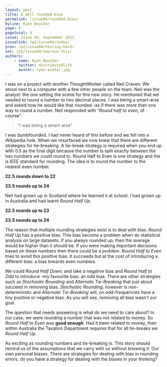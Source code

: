 ```yaml
---
layout: post
title: A well rounded bias
permalink: /issue04/rounded-bias/
byline: Ryan Boucher
page: 6
pagetotal: 9
issue: Issue 04, September 2013
issuelink: /p2/issue04/index/
prev: /p2/issue04/testing-hard/
nxt: /p2/issue04/improve-this/
authors:
    - name: Ryan Boucher
      twitter: distributedlife
      avatar: ryan-avatar.jpg
---
```

I was on a project with another ThoughtWorker called Neil Craven. We stood next to a computer with a few other people on the team. Neil was the analyst: the one setting the scene for this new story. He mentioned that we needed to round a number to two decimal places. I was being a smart-arse and asked how he would like that rounded -as if there was more than one way to round a number. Neil responded with “*Round half to even*, of course”.

> "I was being a smart-arse"

I was dumbfounded. I had never heard of this before and we fell into a Wikipedia hole. When we resurfaced we now knew that there are different strategies for tie-breaking. A tie-break strategy is required when you end up with 0.5 as the final digit because the number is split exactly between the two numbers we could round to. Round Half to Even is one strategy and the is IEEE standard for rounding. The idea is to round the number to the nearest even number.

**22.5 rounds down to 22**

**23.5 rounds up to 24**

Neil had grown up in Scotland where he learned it at school. I had grown up in Australia and had learnt *Round Half Up*. 

**22.5 rounds up to 23**

**23.5 rounds up to 24**

The reason that multiple rounding strategies exist is to deal with bias. *Round Half Up* has a positive bias. This bias become a problem when do statistical analysis on large datasets. If you always rounded up, then the average would be higher than it should be. If you were making important decisions based on these numbers then there could be a problem. *Round Half to Even* tries to avoid this positive bias. It succeeds but at the cost of introducing a different bias: a bias towards even numbers. 

We could *Round Half Down*, and take a negative bias and *Round Half to Odd* to introduce –my favourite bias: an odd bias. There are other strategies such as *Stochastic Rounding* and *Alternate Tie-Breaking* that just about succeed in removing bias. *Stochastic Rounding*, however is non-deterministic and *Alternate Tie-Breaking* will, on odd-frequencies have a tiny positive or negative bias. As you will see, removing all bias wasn't our goal.

The question that needs answering is what do we need to care about? In our case, we were rounding a number that was not related to money. So *Round Half to Even* was **good enough**. Had it been related to money, then within Australia the Taxation Department requires that for all tie-breaks we *Round Half Up*.

As exciting as rounding numbers and tie-breaking is. This story should remind us of the assumptions that we carry with us without knowing it. Our own personal biases. There are strategies for dealing with bias in rounding errors, do you have a strategy for dealing with the biases in your thinking?